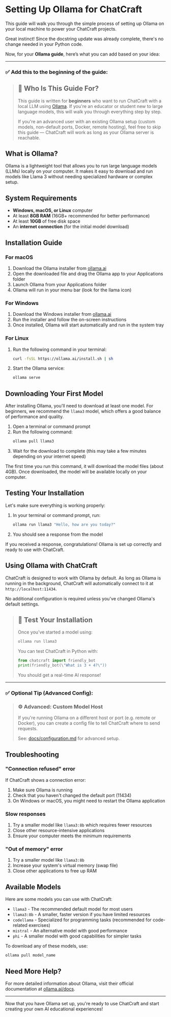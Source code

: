 # Setting Up Ollama for ChatCraft

This guide will walk you through the simple process of setting up Ollama on your local machine to power your ChatCraft projects.


Great instinct! Since the docstring update was already complete, there's no change needed in your Python code.

Now, for your **Ollama guide**, here’s what you can add based on your idea:

---

### ✅ Add this to the beginning of the guide:

> ## 🧭 Who Is This Guide For?
>
> This guide is written for **beginners** who want to run ChatCraft with a local LLM using [Ollama](https://ollama.com). If you're an educator or student new to large language models, this will walk you through everything step by step.
>
> If you're an advanced user with an existing Ollama setup (custom models, non-default ports, Docker, remote hosting), feel free to skip this guide — ChatCraft will work as long as your Ollama server is reachable.


## What is Ollama?

Ollama is a lightweight tool that allows you to run large language models (LLMs) locally on your computer. It makes it easy to download and run models like Llama 3 without needing specialized hardware or complex setup.

## System Requirements

- **Windows, macOS, or Linux** computer
- At least **8GB RAM** (16GB+ recommended for better performance)
- At least **10GB** of free disk space
- An **internet connection** (for the initial model download)

## Installation Guide

### For macOS

1. Download the Ollama installer from [ollama.ai](https://ollama.ai)
2. Open the downloaded file and drag the Ollama app to your Applications folder
3. Launch Ollama from your Applications folder
4. Ollama will run in your menu bar (look for the llama icon)

### For Windows

1. Download the Windows installer from [ollama.ai](https://ollama.ai)
2. Run the installer and follow the on-screen instructions
3. Once installed, Ollama will start automatically and run in the system tray

### For Linux

1. Run the following command in your terminal:
   ```bash
   curl -fsSL https://ollama.ai/install.sh | sh
   ```
2. Start the Ollama service:
   ```bash
   ollama serve
   ```

## Downloading Your First Model

After installing Ollama, you'll need to download at least one model. For beginners, we recommend the `llama3` model, which offers a good balance of performance and quality.

1. Open a terminal or command prompt
2. Run the following command:
   ```bash
   ollama pull llama3
   ```
3. Wait for the download to complete (this may take a few minutes depending on your internet speed)

The first time you run this command, it will download the model files (about 4GB). Once downloaded, the model will be available locally on your computer.

## Testing Your Installation

Let's make sure everything is working properly:

1. In your terminal or command prompt, run:
   ```bash
   ollama run llama3 "Hello, how are you today?"
   ```
2. You should see a response from the model

If you received a response, congratulations! Ollama is set up correctly and ready to use with ChatCraft.

## Using Ollama with ChatCraft

ChatCraft is designed to work with Ollama by default. As long as Ollama is running in the background, ChatCraft will automatically connect to it at `http://localhost:11434`.

No additional configuration is required unless you've changed Ollama's default settings.


> ## 🧪 Test Your Installation
>
> Once you’ve started a model using:
>
> ```bash
> ollama run llama3
> ```
>
> You can test ChatCraft in Python with:
>
> ```python
> from chatcraft import friendly_bot
> print(friendly_bot(\"What is 3 + 4?\"))
> ```
>
> You should get a real-time AI response!

---

### ✅ Optional Tip (Advanced Config):

> ### ⚙️ Advanced: Custom Model Host
>
> If you're running Ollama on a different host or port (e.g. remote or Docker), you can create a config file to tell ChatCraft where to send requests.  
>
> See: [docs/configuration.md](configuration.md) for advanced setup.

## Troubleshooting

### "Connection refused" error

If ChatCraft shows a connection error:
1. Make sure Ollama is running
2. Check that you haven't changed the default port (11434)
3. On Windows or macOS, you might need to restart the Ollama application

### Slow responses

1. Try a smaller model like `llama3:8b` which requires fewer resources
2. Close other resource-intensive applications
3. Ensure your computer meets the minimum requirements

### "Out of memory" error

1. Try a smaller model like `llama3:8b`
2. Increase your system's virtual memory (swap file)
3. Close other applications to free up RAM

## Available Models

Here are some models you can use with ChatCraft:

- `llama3` - The recommended default model for most users
- `llama3:8b` - A smaller, faster version if you have limited resources
- `codellama` - Specialized for programming tasks (recommended for code-related exercises)
- `mistral` - An alternative model with good performance
- `phi` - A smaller model with good capabilities for simpler tasks

To download any of these models, use:
```bash
ollama pull model_name
```

## Need More Help?

For more detailed information about Ollama, visit their official documentation at [ollama.ai/docs](https://ollama.ai/docs).

---

Now that you have Ollama set up, you're ready to use ChatCraft and start creating your own AI educational experiences!